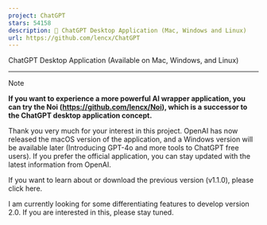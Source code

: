 ```yaml
---
project: ChatGPT
stars: 54158
description: 🔮 ChatGPT Desktop Application (Mac, Windows and Linux)
url: https://github.com/lencx/ChatGPT
---
```


ChatGPT Desktop Application (Available on Mac, Windows, and Linux)

* * *

Note

**If you want to experience a more powerful AI wrapper application, you can try the Noi (https://github.com/lencx/Noi), which is a successor to the ChatGPT desktop application concept.**

Thank you very much for your interest in this project. OpenAI has now released the macOS version of the application, and a Windows version will be available later (Introducing GPT-4o and more tools to ChatGPT free users). If you prefer the official application, you can stay updated with the latest information from OpenAI.

If you want to learn about or download the previous version (v1.1.0), please click here.

I am currently looking for some differentiating features to develop version 2.0. If you are interested in this, please stay tuned.
